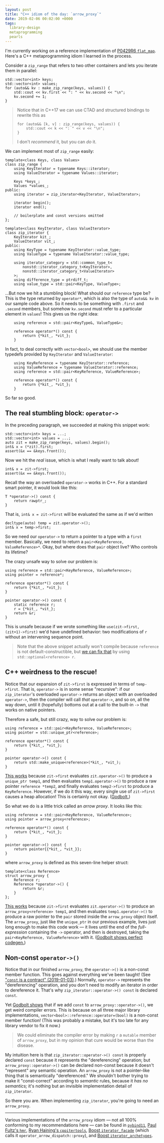 ```yaml
---
layout: post
title: "C++ idiom of the day: `arrow_proxy`"
date: 2019-02-06 00:02:00 +0000
tags:
  library-design
  metaprogramming
  pearls
---
```


I'm currently working on a reference implementation of
[P0429R6 `flat_map`](http://www.open-std.org/jtc1/sc22/wg21/docs/papers/2019/p0429r6.pdf).
Here's a C++ metaprogramming idiom I learned in the process.

Consider a `zip_range` that refers to two other containers and lets you
iterate them in parallel:

    std::vector<int> keys;
    std::vector<int> values;
    for (auto&& kv : make_zip_range(keys, values)) {
        std::cout << kv.first << ": " << kv.second << "\n";
        kv.second += 1;
    }

> Notice that in C++17 we can use CTAD and structured bindings to rewrite this as
>
>     for (auto&& [k, v] : zip_range(keys, values)) {
>         std::cout << k << ": " << v << "\n";
>     }
>
> I don't _recommend_ it, but you can _do_ it.

We can implement most of `zip_range` easily:

    template<class Keys, class Values>
    class zip_range {
        using KeyIterator = typename Keys::iterator;
        using ValueIterator = typename Values::iterator;

        Keys *keys_;
        Values *values_;
    public:
        using iterator = zip_iterator<KeyIterator, ValueIterator>;

        iterator begin();
        iterator end();

        // boilerplate and const versions omitted
    };

    template<class KeyIterator, class ValueIterator>
    class zip_iterator {
        KeyIterator kit_;
        ValueIterator vit_;
    public:
        using KeyType = typename KeyIterator::value_type;
        using ValueType = typename ValueIterator::value_type;

        using iterator_category = std::common_type_t<
            nonstd::iterator_category_t<KeyIterator>,
            nonstd::iterator_category_t<ValueIterator>
        >;
        using difference_type = ptrdiff_t;
        using value_type = std::pair<KeyType, ValueType>;

...But now we hit a stumbling block! What should our `reference` type be?
This is the type returned by `operator*`, which is also the type of `auto&& kv`
in our sample code above. So it needs to be something with `.first` and `.second`
members, but somehow `kv.second` must refer to a particular element in `values`!
This gives us the right idea:

        using reference = std::pair<KeyType&, ValueType&>;

        reference operator*() const {
            return {*kit_, *vit_};
        }

In fact, to deal correctly with `vector<bool>`, we should use the
member typedefs provided by `KeyIterator` and `ValueIterator`:

        using KeyReference = typename KeyIterator::reference;
        using ValueReference = typename ValueIterator::reference;
        using reference = std::pair<KeyReference, ValueReference>;

        reference operator*() const {
            return {*kit_, *vit_};
        }

So far so good.


## The real stumbling block: `operator->`

In the preceding paragraph, we succeeded at making this snippet work:

    std::vector<int> keys = ...;
    std::vector<int> values = ...;
    auto zit = make_zip_range(keys, values).begin();
    int& x = (*zit).first;
    assert(&x == &keys.front());

Now we hit the _real_ issue, which is what I really want to talk about!

    int& x = zit->first;
    assert(&x == &keys.front());

Recall the way an overloaded `operator->` works in C++. For a standard smart pointer,
it would look like this:

    T *operator->() const {
        return rawptr_;
    }

That is, `int& x = zit->first` will be evaluated the same as if we'd written

    decltype(auto) temp = zit.operator->();
    int& x = temp->first;

So we need our `operator->` to return a pointer to a type with a `first` member.
Basically, we need to return a `pair<KeyReference, ValueReference>*`. Okay, but
where does that `pair` object live? Who controls its lifetime?

The crazy unsafe way to solve our problem is:

    using reference = std::pair<KeyReference, ValueReference>;
    using pointer = reference*;

    reference operator*() const {
        return {*kit_, *vit_};
    }

    pointer operator->() const {
        static reference r;
        r = {*kit_, *vit_};
        return &r;
    }

This is unsafe because if we wrote something like `use(zit->first, (zit+1)->first)`
we'd have undefined behavior: two modifications of `r` without an intervening sequence point.

> Note that the above snippet actually won't compile because `reference` is not
> default-constructible, but [we can fix that](https://wandbox.org/permlink/5iIj56yesxdOxB1L)
> by using `std::optional<reference> r`.


## C++ weirdness to the rescue!

Notice that our expansion of `zit->first` is expressed
in terms of `temp->first`. That is, `operator->` is in some sense "recursive": if our
`zip_iterator`'s overloaded `operator->` returns an object with an overloaded `operator->`,
then the compiler will call _that_ `operator->`, and so on, all the way down, until
it (hopefully) bottoms out at a call to the built-in `->` that works on native pointers.

Therefore a safe, but still crazy, way to solve our problem is:

    using reference = std::pair<KeyReference, ValueReference>;
    using pointer = std::unique_ptr<reference>;

    reference operator*() const {
        return {*kit_, *vit_};
    }

    pointer operator->() const {
        return std::make_unique<reference>(*kit_, *vit_);
    }

[This works](https://wandbox.org/permlink/SpvizOPuBeggNuzr)
because `zit->first` evaluates `zit.operator->()` to produce a `unique_ptr temp1`,
and then evaluates `temp1.operator->()` to produce a raw pointer `reference *temp2`, and finally
evaluates `temp2->first` to produce a `KeyReference`. However, if we do it this way,
every single use of `zit->first` causes a heap allocation! This is certainly not okay.
([Godbolt.](https://godbolt.org/z/QkL_tv))

So what we do is a little trick called an _arrow proxy_. It looks like this:

    using reference = std::pair<KeyReference, ValueReference>;
    using pointer = arrow_proxy<reference>;

    reference operator*() const {
        return {*kit_, *vit_};
    }

    pointer operator->() const {
        return pointer{{*kit_, *vit_}};
    }

where `arrow_proxy` is defined as this seven-line helper struct:

    template<class Reference>
    struct arrow_proxy {
        Reference r;
        Reference *operator->() {
            return &r;
        }
    };

[This works](https://wandbox.org/permlink/ewGDMfRV91FTCzX5) because `zit->first`
evaluates `zit.operator->()` to produce an `arrow_proxy<reference> temp1`, and then
evaluates `temp1.operator->()` to produce a raw pointer to the `pair` stored inside
the `arrow_proxy` object itself. The `arrow_proxy`, just like the `unique_ptr` in
our previous example, lives just long enough to make this code work — it lives
until the end of the _full-expression_ containing the `->` operator, and then
is destroyed, taking the `pair<KeyReference, ValueReference>` with it.
([Godbolt shows perfect codegen.](https://godbolt.org/z/FZA0P9))


## Non-const `operator->()`

Notice that in our finished `arrow_proxy`, the `operator->()` is a non-const member function.
This goes against everything we've been taught! (See
["`const` is a contract" (2019-01-03)](/blog/2019/01/03/const-is-a-contract/).)
Normally, `operator->` represents the "dereferencing" operation, and you don't
need to modify an iterator in order to dereference it. That's why
`zip_iterator::operator->() const` is declared `const`.

Yet [Godbolt shows](https://godbolt.org/z/KMmA4e) that if we add `const` to `arrow_proxy::operator->()`,
we get weird compiler errors. This is because on all three major library implementations,
`vector<bool>::reference::operator=(bool)` is a non-const member function! (This was
probably a mistake, but it's too late for any library vendor to fix it now.)

> We could eliminate the compiler error by making `r` a `mutable` member of
> `arrow_proxy`, but in my opinion that cure would be worse than the disease.

My intuition here is that `zip_iterator::operator->() const` is properly declared `const`
because it represents the "dereferencing" operation; but `arrow_proxy::operator->()`
can be declared non-const because it doesn't "represent" any semantic operation. An
`arrow_proxy` is not a pointer-like thing that is semantically "dereferenced."
We shouldn't bother trying to make it "const-correct" according to _semantic_ rules,
because it _has no semantics;_ it's nothing but an invisible implementation detail of `zip_iterator`.

So there you are. When implementing `zip_iterator`, you're going to need an `arrow_proxy`.

----

Various implementations of the `arrow_proxy` idiom — not all 100% conforming to my
recommendations here — can be found in
[`pybind11`](https://github.com/pybind/pybind11/blob/ccbe68b084806dece5863437a7dc93de20bd9b15/include/pybind11/pytypes.h#L638-L645),
[Paul Fultz's `hmr`](https://github.com/pfultz2/hmr/blob/3966a4a94f76a94c681a0dba9ec64bcaabf09919/include/hmr/detail/operators.hpp#L18-L55),
[Ryan Haining's `cppitertools`](https://github.com/ryanhaining/cppitertools/blob/af1e317864baeb7dee913b7219ffe4382ed885c7/internal/iterbase.hpp#L171-L186),
[Boost `iterator_facade`](https://www.boost.org/doc/libs/1_69_0/boost/iterator/iterator_facade.hpp)
(which calls it `operator_arrow_dispatch::proxy`), and
[Boost `iterator_archetypes`](https://www.boost.org/doc/libs/1_69_0/boost/iterator/iterator_archetypes.hpp).
